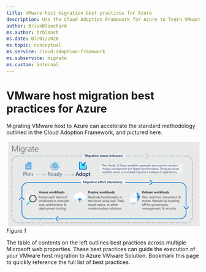 ```yaml
---
title: VMware host migration best practices for Azure
description: Use the Cloud Adoption Framework for Azure to learn VMware host migration best practices to reduce complexity and standardize the migration process.
author: BrianBlanchard
ms.author: brblanch
ms.date: 07/01/2020
ms.topic: conceptual
ms.service: cloud-adoption-framework
ms.subservice: migrate
ms.custom: internal
---
```


# VMware host migration best practices for Azure

Migrating VMware host to Azure can accelerate the standard methodology outlined in the Cloud Adoption Framework, and pictured here.

![Diagram of Cloud Adoption Framework migration model.](../../_images/migrate/methodology.png)
*Figure 1*

The table of contents on the left outlines best practices across multiple Microsoft web properties. These best practices can guide the execution of your VMware host migration to Azure VMware Solution. Bookmark this page to quickly reference the full list of best practices.
